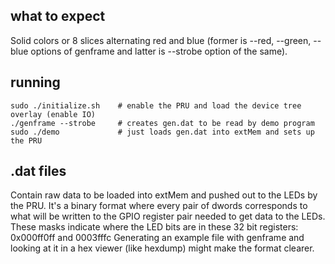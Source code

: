 what to expect
--------------

Solid colors or 8 slices alternating red and blue (former is --red, --green, --blue options of genframe and latter is --strobe option of the same).

running
-------

    sudo ./initialize.sh    # enable the PRU and load the device tree overlay (enable IO)
    ./genframe --strobe     # creates gen.dat to be read by demo program
    sudo ./demo             # just loads gen.dat into extMem and sets up the PRU

.dat files
----------

Contain raw data to be loaded into extMem and pushed out to the LEDs by the PRU.
It's a binary format where every pair of dwords corresponds to what will be written to the GPIO register pair needed to get data to the LEDs.
These masks indicate where the LED bits are in these 32 bit registers: 0x000ff0ff and 0003fffc
Generating an example file with genframe and looking at it in a hex viewer (like hexdump) might make the format clearer.
